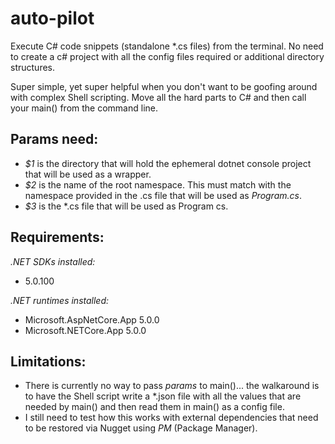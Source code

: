 # auto-pilot

Execute C# code snippets (standalone *.cs files) from the terminal. No need to create a c# project with all the config files required or additional directory structures.

Super simple, yet super helpful when you don't want to be goofing around with complex Shell scripting. Move all the hard parts to C# and then call your main() from the command line.

## Params need:
- *$1* is the directory that will hold the ephemeral dotnet console project that will be used as a wrapper.
- *$2* is the name of the root namespace. This must match with the namespace provided in the .cs file that will be used as *Program.cs*.
- *$3* is the *.cs file that will be used as Program cs.

## Requirements:

*.NET SDKs installed:*
  - 5.0.100
  
*.NET runtimes installed:*
  - Microsoft.AspNetCore.App 5.0.0
  - Microsoft.NETCore.App 5.0.0

## Limitations:

- There is currently no way to pass _params_ to main()... the walkaround is to have the Shell script write a *.json file with all the values that are needed by main() and then read them in main() as a config file.
- I still need to test how this works with external dependencies that need to be restored via Nugget using *PM* (Package Manager).
